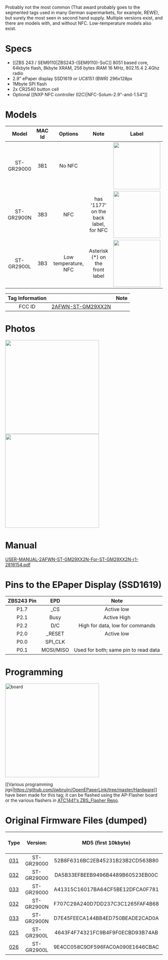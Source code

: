 Probably not the most common (That award probably goes to the segmented tags used in many German supermarkets, for example, REWE), but surely the most seen in second hand supply. Multiple versions exist, and there are models with, and without NFC. Low-temperature models also exist.


# Specs #
* [[ZBS 243 / SEM9110|ZBS243-(SEM9110)-SoC]] 8051 based core, 64kbyte flash, 8kbyte XRAM, 256 bytes iRAM 16 MHz, 802.15.4 2.4Ghz radio
* 2.9” ePaper display SSD1619 or UC8151 (BWR) 296x128px
* 1Mbyte SPI flash
* 2x CR2540 button cell
* Optional [[NXP NFC controller (I2C)|NFC-Solum-2.9"-and-1.54"]]

# Models # 
Model | MAC Id | Options | Note | Label
:-------------------------:|:------:|:-----------------------:|:-------------------------:|:---------------------:
ST-GR29000 | 3B1 | No NFC | | <img width="150" src="https://github.com/jjwbruijn/OpenEPaperLink/assets/2544995/4fd3d743-3a65-4ce6-92e1-f3be9b232a22">
ST-GR2900N | 3B3 | NFC | has '1177' on the back label, for NFC | <img width="150" src="https://github.com/jjwbruijn/OpenEPaperLink/assets/2544995/5acb7814-600d-4d60-aacd-49945e8c6048">
ST-GR2900L | 3B3 |Low temperature, NFC | Asterisk (*) on the front label | <img width="150" src="https://github.com/jjwbruijn/OpenEPaperLink/assets/2544995/8c67db41-9ede-4074-b1c7-a2895a803e53">

 Tag Information                     |       | Note
:-------------------------:|:-------------------------:|:-------------------------:
FCC ID | [2AFWN-ST-GM29XX2N](https://fccid.io/2AFWN-ST-GM29XX2N)

# Photos #
<img width="300" src="https://github.com/jjwbruijn/OpenEPaperLink/assets/2544995/723c43f0-b714-40e1-9143-1fb3646527d9">
<img width="300" src="https://github.com/jjwbruijn/OpenEPaperLink/assets/2544995/5f298b5d-9459-4e98-9778-2f8ecbd5c31b"><br/>

# Manual #
[USER-MANUAL-2AFWN-ST-GM29XX2N-For-ST-GM29XX2N-r1-2816154.pdf](https://github.com/jjwbruijn/OpenEPaperLink/files/11585497/USER-MANUAL-2AFWN-ST-GM29XX2N-For-ST-GM29XX2N-r1-2816154.pdf)

# Pins to the EPaper Display (SSD1619) #
ZBS243 Pin                       |EPD       | Note             
:-------------------------:|:-------------------------:|:-------------------------:
P1.7 | _CS | Active low
P2.1 | Busy | Active High
P2.2 | D/C | High for data, low for commands
P2.0 | _RESET | Active low
P0.0 | SPI_CLK
P0.1 | MOSI/MISO | Used for both; same pin to read data

# Programming #
[<img width="300" alt="board" src="https://user-images.githubusercontent.com/2544995/227795403-c36d61d7-41db-4799-b647-cb9081543b61.png">](https://user-images.githubusercontent.com/2544995/227795403-c36d61d7-41db-4799-b647-cb9081543b61.png)

[[Various programming jigs|https://github.com/jjwbruijn/OpenEPaperLink/tree/master/Hardware]] have been made for this tag; it can be flashed using the AP-Flasher board or the various flashers in [ATC1441's ZBS_Flasher Repo](https://github.com/atc1441/ZBS_Flasher).

# Original Firmware Files (dumped) #
Type | Version:     | MD5 (first 10kbyte) | Original Tag Mac (as written on case)| Note
:------------------:|:----------:|:-------------:|:--------------:|:---------------:
[031](https://github.com/jjwbruijn/OpenEPaperLink/blob/master/fw_dumps/031-02393A793B16-ST-GR29000.bin) | ST-GR29000 | 52B8F6316BC2EB45231B23B2CD563B80 | 02393A793B16
[032](https://github.com/jjwbruijn/OpenEPaperLink/blob/master/fw_dumps/032-026DCB0A3B1D-ST-GR29000.bin) | ST-GR29000 | DA5B33EFBEEB9496B4489B60523EB00C | 026DCB0A3B1D 
[033](https://github.com/jjwbruijn/OpenEPaperLink/blob/master/fw_dumps/033-02BCD3583B1F-ST-GR29000.bin) | ST-GR29000 | A41315C16017BA64CF5BE12DFCA0F781 | 02BCD3583B1F
[032](https://github.com/jjwbruijn/OpenEPaperLink/blob/master/fw_dumps/032-018150243B30-ST-GR2900N.bin) | ST-GR2900N | F707C29A240D7DD237C3C1265FAF4B68 | 018150243B30
[033](https://github.com/jjwbruijn/OpenEPaperLink/blob/master/fw_dumps/033-01810D8E3B38-ST-GR2900N.bin) | ST-GR2900N | D7E45FEECA144BB4ED750BEADE2CAD0A | 01810D8E3B38
[025](https://github.com/jjwbruijn/OpenEPaperLink/blob/master/fw_dumps/025-01981A0D3B3D-ST-GR2900L.bin) | ST-GR2900L | 4643F4F74321FC9B4F9F0ECBD93B74AB | 01981A0D3B3D | Uses UC8151
[026](https://github.com/jjwbruijn/OpenEPaperLink/blob/master/fw_dumps/026-01A6CC673B37-ST-GR2900L.bin) | ST-GR2900L | 9E4CC058C9DF596FAC0A090E1646CBAC | 01A6CC673B37 | Uses UC8151
